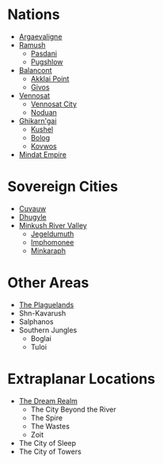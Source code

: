 # Nations
* [Argaevaligne](argaevaligne.md)
* [Ramush](ramush.md)
  * [Pasdani](pasdani.md)
  * [Pugshlow](pugshlow.md)
* [Balancont](balancont.md)
  * [Akklai Point](akklai_point.md)
  * [Givos](givos.md)
* [Vennosat](vennosat.md)
  * [Vennosat City](vennosat_city.md)
  * [Noduan](noduan.md)
* [Ghikarn'gai](ghikarngai.md)
  * [Kushel](kushel.md)
  * [Bolog](bolog.md)
  * [Kovwos](kovwos.md)
* [Mindat Empire](mindat_empire.md)

# Sovereign Cities
* [Cuvauw](cuvauw.md)
* [Dhugyle](dhugyle.md)
* [Minkush River Valley](minkush_river_valley.md)
  * [Jegeldumuth](jegeldumuth.md)
  * [Imphomonee](imphomonee.md)
  * [Minkaraph](minkaraph.md)

# Other Areas
* [The Plaguelands](plaguelands.md)
* Shn-Kavarush
* Salphanos
* Southern Jungles
  * Boglai
  * Tuloi

# Extraplanar Locations
* [The Dream Realm](../01_primer/dream_realm.md)
  * The City Beyond the River
  * The Spire
  * The Wastes
  * Zoit
* The City of Sleep
* The City of Towers
